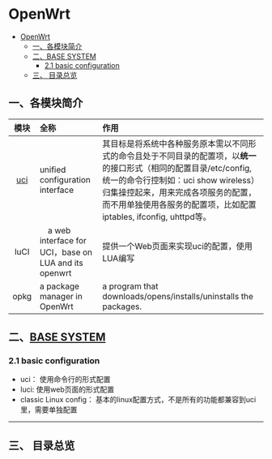 # OpenWrt

- [OpenWrt](#openwrt)
  - [一、各模块简介](#一各模块简介)
  - [二、BASE SYSTEM](#二base-system)
    - [2.1 basic configuration](#21-basic-configuration)
  - [三、 目录总览](#三-目录总览)

## 一、各模块简介

模块|全称|作用
|:-:|:-|:-|
[uci](https://openwrt.org/docs/guide-user/base-system/uci)| unified configuration interface| 其目标是将系统中各种服务原本需以不同形式的命令且处于不同目录的配置项，以**统一**的接口形式（相同的配置目录/etc/config, 统一的命令行控制如：uci show wireless）归集操控起来，用来完成各项服务的配置，而不用单独使用各服务的配置项，比如配置iptables, ifconfig, uhttpd等。
luCI |　a web interface for UCI，base on LUA and its openwrt | 提供一个Web页面来实现uci的配置，使用LUA编写
opkg | a package manager in OpenWrt |  a program that downloads/opens/installs/uninstalls the packages. 

## 二、[BASE SYSTEM](https://openwrt.org/docs/guide-user/base-system/start)

### 2.1 basic configuration

- uci： 使用命令行的形式配置
- luci: 使用web页面的形式配置
- classic Linux config： 基本的linux配置方式，不是所有的功能都兼容到uci里，需要单独配置

  
------------
## 三、 目录总览


